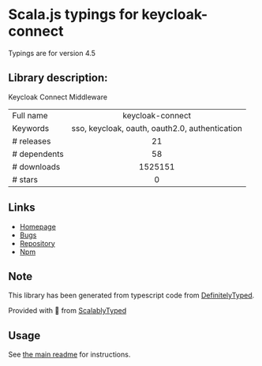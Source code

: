 
# Scala.js typings for keycloak-connect

Typings are for version 4.5

## Library description:
Keycloak Connect Middleware

|                    |                 |
| ------------------ | :-------------: |
| Full name          | keycloak-connect |
| Keywords           | sso, keycloak, oauth, oauth2.0, authentication |
| # releases         | 21 |
| # dependents       | 58 |
| # downloads        | 1525151 |
| # stars            | 0 |

## Links
- [Homepage](http://keycloak.org)
- [Bugs](https://github.com/keycloak/keycloak-nodejs-connect/issues)
- [Repository](https://github.com/keycloak/keycloak-nodejs-connect)
- [Npm](https://www.npmjs.com/package/keycloak-connect)
    


## Note
This library has been generated from typescript code from [DefinitelyTyped](https://definitelytyped.org).

Provided with :purple_heart: from [ScalablyTyped](https://github.com/oyvindberg/ScalablyTyped)

## Usage
See [the main readme](../../readme.md) for instructions.


